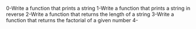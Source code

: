 0-Write a function that prints a string
1-Write a function that prints a string in reverse
2-Write a function that returns the length of a string
3-Write a function that returns the factorial of a given number
4-
